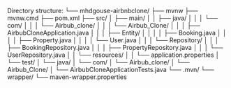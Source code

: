 Directory structure:
└── mhdgouse-airbnbclone/
    ├── mvnw
    ├── mvnw.cmd
    ├── pom.xml
    ├── src/
    │   ├── main/
    │   │   ├── java/
    │   │   │   └── com/
    │   │   │       └── Airbub_clone/
    │   │   │           └── Airbub_Clone/
    │   │   │               ├── AirbubCloneApplication.java
    │   │   │               ├── Entity/
    │   │   │               │   ├── Booking.java
    │   │   │               │   ├── Property.java
    │   │   │               │   └── User.java
    │   │   │               └── Repository/
    │   │   │                   ├── BookingRepository.java
    │   │   │                   ├── PropertyRepository.java
    │   │   │                   └── UserRepository.java
    │   │   └── resources/
    │   │       └── application.properties
    │   └── test/
    │       └── java/
    │           └── com/
    │               └── Airbub_clone/
    │                   └── Airbub_Clone/
    │                       └── AirbubCloneApplicationTests.java
    └── .mvn/
        └── wrapper/
            └── maven-wrapper.properties
